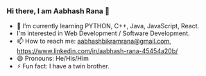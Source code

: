 ### Hi there, I am Aabhash Rana 👋
- 🌱 I’m currently learning PYTHON, C++, Java, JavaScript, React. 
-  I'm interested in Web Development / Software Development. 
- 📫 How to reach me: aabhashbikramrana@gmail.com, https://www.linkedin.com/in/aabhash-rana-45454a20b/
- 😄 Pronouns: He/His/Him
- ⚡ Fun fact: I have a twin brother. 


